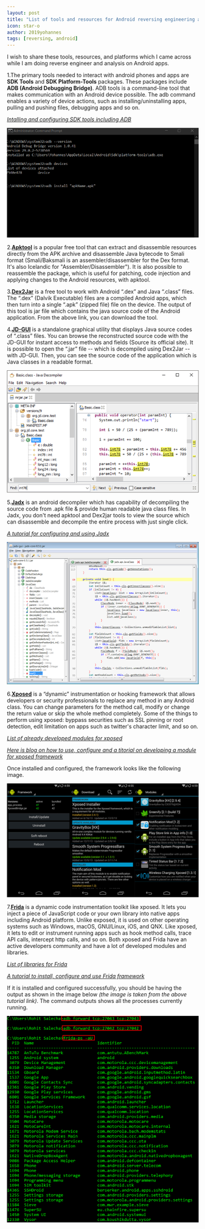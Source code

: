 ```yaml
---
layout: post
title: "List of tools and resources for Android reversing engineering and analysis"
icon: star-o
author: 2019yohannes
tags: [reversing, android]
---
```


I wish to share these tools, resources, and platforms which I came across while I am doing reverse engineer and analysis on Android apps.

1.The primary tools needed to interact with android phones and apps are **SDK Tools** and **SDK Platform-Tools** packages. These packages include **ADB (Android Debugging Bridge)**.
ADB tools is a command-line tool that makes communication with an Android device possible. The adb command enables a variety of device actions, such as installing/uninstalling apps, pulling and pushing files, debugging apps and so on.

_[Intalling and configuring SDK tools including ADB](https://www.howtogeek.com/125769/how-to-install-and-use-abd-the-android-debug-bridge-utility/)_

![Adb command](/img/blog/adb.png)

2.**[Apktool](https://ibotpeaches.github.io/Apktool/)** is a popular free tool that can extract and disassemble resources directly from the APK archive and disassemble Java bytecode to Smali format (Smali/Baksmali is an assembler/disassembler for the Dex format. It's also Icelandic for "Assembler/Disassembler").
It is also possible to reassemble the package, which is useful for patching, code injection and applying changes to the Android resources, with apktool.

3.**[Dex2Jar](https://github.com/pxb1988/dex2jar)** is a free tool to work with Android “.dex” and Java “.class” files. The “.dex” (Dalvik Executable) files are a compiled Android apps, which then turn into a single “.apk” (zipped file) file on the device.
   The output of this tool is jar file which contains the java source code of the Android application. From the above link, you can download the tool.

4.**[JD-GUI](https://java-decompiler.github.io/)** is a standalone graphical utility that displays Java source codes of “.class” files. You can browse the reconstructed source code with the JD-GUI for instant access to methods and fields (Source its official site).
It is possible to open the “.jar” file -- which is decompiled using Dex2Jar -- with JD-GUI. Then, you can see the source code of the application which is Java classes in a readable format.

![JD-GUI](/img/blog/jd-gui.png)

5.**[Jadx]( https://github.com/skylot/jadx/releases)** is an android decompiler which has capability of decompiling the source code from .apk file & provide human readable java class files. 
In Jadx, you don't need apktool and Dex2jar tools to view the source which can disassemble and decompile the entire process with just single click.

_[A tutorial for configuring and using Jadx](http://nestedif.com/android-security/1-reverse-engineering-android-apk-using-jadx/)_

![jadx gui](/img/blog/jadx.png)

6.**[Xposed](https://repo.xposed.info/)** is a “dynamic” instrumentation or hooking framework that allows developers or security professionals to replace any method in any Android class.
You can change parameters for the method call, modify or change the return value or skip the whole method completely. Some of the things to perform using xposed: byppass securities such as SSL pinning or root detection,
edit limitation on apps such as twitter's character limit, and so on.

_[List of already developed modules for xposed](https://repo.xposed.info/module-overview)_

_[Here is blog on how to use, configure and a titorial on developing a module for xposed framework](https://binderfilter.github.io/xposed/)_

Once installed and configured, the framework looks like the following image.

![Xposed interface](/img/blog/xposed.png)

7.**[Frida](https://www.frida.re/docs/home/)** is a dynamic code instrumentation toolkit like xposed. It lets you inject a piece of JavaScript code or your own library into native apps including Android platform. Unlike exposed, it is used on other operating systems such as Windows, macOS, GNU/Linux, iOS, and QNX.
Like xposed, it lets to edit or instrument running apps such as hook method calls, trace API calls, intercept http calls, and so on. 
Both xposed and Frida have an active developers community and have a lot of developed modules and libraries. 

_[List of libraries for Frida](https://github.com/dweinstein/awesome-frida)_

_[A tutorial to install, configure and use Frida framework](https://www.notsosecure.com/pentesting-android-apps-using-frida/)_

If it is installed and configured successfully, you should be having the output as shown in the image below _(the image is taken from the above tutorial link)_. The command outputs shows all the processes currently running.

![frida communicating with andoird phone from windows machine](/img/blog/frida.png)


   
